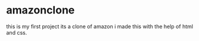 # amazonclone
this is my first project its a clone of amazon i made this with the help of html and css.
